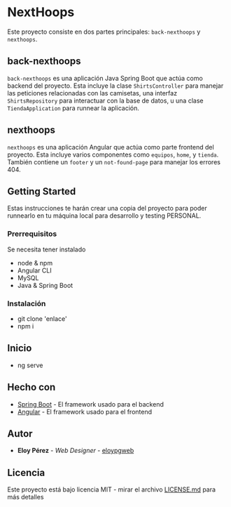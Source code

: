 # NextHoops

Este proyecto consiste en dos partes principales: `back-nexthoops` y `nexthoops`.

## back-nexthoops

`back-nexthoops` es una aplicación Java Spring Boot que actúa como backend del proyecto. Esta incluye la clase `ShirtsController` para manejar las peticiones relacionadas con las camisetas, una interfaz `ShirtsRepository` para interactuar con la base de datos, u una clase `TiendaApplication` para runnear la aplicación.

## nexthoops

`nexthoops` es una aplicación Angular que actúa como parte frontend del proyecto. Esta incluye varios componentes como `equipos`, `home`, y `tienda`. También contiene un `footer` y un `not-found-page` para manejar los errores 404.

## Getting Started

Estas instrucciones te harán crear una copia del proyecto para poder runnearlo en tu máquina local para desarrollo y testing PERSONAL.

### Prerrequisitos

Se necesita tener instalado

- node & npm
- Angular CLI
- MySQL
- Java & Spring Boot

### Instalación

- git clone 'enlace'
- npm i

## Inicio

- ng serve

## Hecho con

- [Spring Boot](https://spring.io/projects/spring-boot) - El framework usado para el backend
- [Angular](https://angular.io/) - El framework usado para el frontend

## Autor

- **Eloy Pérez** - _Web Designer_ - [eloypgweb](https://github.com/eloypgweb)

## Licencia

Este proyecto está bajo licencia MIT - mirar el archivo [LICENSE.md](LICENSE.md) para más detalles
